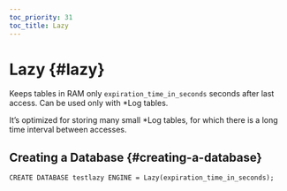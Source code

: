 ```yaml
---
toc_priority: 31
toc_title: Lazy
---
```


# Lazy {#lazy}

Keeps tables in RAM only `expiration_time_in_seconds` seconds after last access. Can be used only with \*Log tables.

It’s optimized for storing many small \*Log tables, for which there is a long time interval between accesses.

## Creating a Database {#creating-a-database}

    CREATE DATABASE testlazy ENGINE = Lazy(expiration_time_in_seconds);


